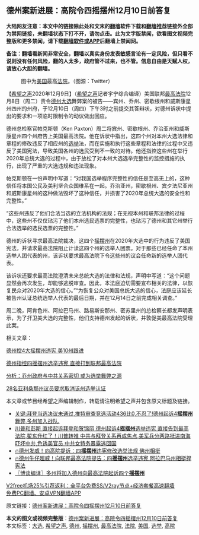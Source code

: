  <h2>德州案新进展：高院令四摇摆州12月10日前答复</h2> <p class="notice"><b>大陆网友注意：本文中的链接除此处和文末的<a href="https://github.com/bannedbook/fanqiang" >翻墙</a>软件下载和<a href="https://github.com/killgcd/justmysocks/blob/master/README.md">翻墙推荐</a>链接外全部为禁网链接，未翻墙状态下打不开，请勿点击。此为文字版禁闻，欲看图文视频完整版和更多禁闻，请下载<a href="https://github.com/bannedbook/fanqiang">翻墙软件或APP</a>后翻墙上禁闻网。</p><p>备注：翻墙看新闻非常安全，翻墙以真实身份发表敏感言论有一定风险，但只看不说则没有任何风险，翻的人太多，政府管不过来，也不管。信息自由是天赋人权，请放心大胆的翻墙。</b></p>  <div class="entry"> <figure><figcaption>图中为<a href="https://www.bannedbook.org/bnews/tag/%e7%be%8e%e5%9b%bd/" class="st_tag internal_tag" rel="tag" title="标签 美国 下的日志">美国</a>最高<a href="https://www.bannedbook.org/bnews/tag/%e6%b3%95%e9%99%a2/" class="st_tag internal_tag" rel="tag" title="标签 法院 下的日志">法院</a>。（图源：Twitter）</figcaption></figure> <p>【<span class='wp_keywordlink_affiliate'><a href="https://www.soundofhope.org" title="希望之声" target="_blank">希望之声</a></span>2020年12月9日】（<a href="https://www.bannedbook.org/bnews/tag/%e5%b8%8c%e6%9c%9b%e4%b9%8b%e5%a3%b0/" class="st_tag internal_tag" rel="tag" title="标签 希望之声 下的日志">希望之声</a>记者宇宁综合编译）美国联邦<a href="https://www.bannedbook.org/bnews/tag/%e6%9c%80%e9%ab%98%e6%b3%95%e9%99%a2/" class="st_tag internal_tag" rel="tag" title="标签 最高法院 下的日志">最高法院</a>12月8日（周二）责令<a href="https://www.bannedbook.org/bnews/tag/%e5%be%b7%e5%b7%9e/" class="st_tag internal_tag" rel="tag" title="标签 德州 下的日志">德州</a><a href="https://www.bannedbook.org/bnews/tag/%e5%a4%a7%e9%80%89/" class="st_tag internal_tag" rel="tag" title="标签 大选 下的日志">大选</a>舞弊案的被告——宾州、乔州、密歇根州和威斯康星州四州的州府，于12月10日（周四）下午3时之前提交其答辩状，对德州诉状中提出的要求和一项临时限制令的动议做出回应。</p> <p>德州总检察官帕克斯顿（Ken Paxton）周二将宾州、密歇根州、乔治亚州和威斯康星州四个州府告上美国最高法院。他在诉状中指出，这四个州对本州大选法律和章程的修改违反了相应州的<a href="https://www.bannedbook.org/bnews/tag/%e9%80%89%e4%b8%be/" class="st_tag internal_tag" rel="tag" title="标签 选举 下的日志">选举</a>法，而在实施和执行这些章程和法律的过程中又违反了美国宪法，导致美国各州的选民受到不一致的对待。他还指控这些州在举行2020年总统大选的过程中，由于放松了对本州大选选举完整性的监控措施的执行，出现了严重的大选违规和违法现象。</p> <p>帕克斯顿在一份声明中写道：“对我国选举程序完整性的信任是至高无上的，这种信任将本国公民及美利坚合众国维系在一起。乔治亚州，密歇根州、宾夕法尼亚州和威斯康星州的这种做法毁坏了这种信任，并损害了2020年总统大选的安全性和完整性。”</p> <p>“这些州违反了他们合法当选的立法机构的法规；在无视本州和联邦法律的过程中，这些州不仅仅玷污了他们本州选民选票的完整性，也玷污了德州和其它州举行合法选举的选民选票的完整性。”</p>  <p>德州的诉状寻求最高法院裁决，这四个<a href="https://www.bannedbook.org/bnews/tag/%E6%91%87%E6%91%86%E5%B7%9E/" class="st_tag internal_tag" rel="tag" title="标签 摇摆州 下的日志">摇摆州</a>在2020年大选中的行为违反了美国宪法，并请求最高法院阻止计读这四个州的选举人团票。对于那些已经任命了本州选举人团代表的州，该诉状要求最高法院下令这些州的议会任命新的选举人团代表。  </p> <p>该诉状还要求最高法院澄清未来总统大选的法律和法规，声明中写道：“这个问题显然会再次发生，却能够逃脱审查。因此，本法庭迫切需要宣布相关的法律，以恢复民众对2020年大选的信心。”“为恢复公众对美国总统大选的信心，法庭应该延长被告州认证总统选举人代表的最后日期，并在12月14日之前完成相关调查。”</p> <p>周二晚，阿肯色州、阿拉巴马州、路易斯安那州、密苏里州的总检察长都发声明表示，为了扞卫美大选的完整性，他们支持德州发起的诉状，并敦促美最高法院受理此案。</p> <p>相关文章：</p>  <p><a href="https://www.soundofhope.org/post/451813">德州控4大摇摆州违宪 美10州跟进</a></p> <p><a href="https://www.soundofhope.org/post/451606">德州指控四摇摆州选举违宪 直接打到联邦最高法院</a></p> <p><a href="https://www.soundofhope.org/post/451543">分析：乔州政府与中共关系密切 或为选举舞弊之源</a></p> <p><a href="https://www.soundofhope.org/post/451414">28名亚利桑那州议员要求取消该州选举认证</a></p>  <p>本文章或节目经希望之声编辑制作，转载请注明希望之声并包含原文标题及链接。</p> <ul class='op-related-articles' title='相关阅读'> <li><a href='https://www.bannedbook.org/bnews/bannedvideo/20201209/1444800.html' target='_blank'>关键:拜登当选决议未通过,推特审查竞选活动436比0,不忍了!德州起诉4<b>摇摆州</b>舞弊,多州加入战队.</a></li> <li><a href='https://www.bannedbook.org/bnews/bannedvideo/20201209/1444764.html' target='_blank'>川普和彭斯 直接起诉拜登和贺锦丽,德州起诉4<b>摇摆州</b>选举违宪 直接告到最高法院,翟东升红了！川普转推 中共与拜登关系再成焦点,美军兵分两路挺进南海 吓坏中共,色诱美官员 中共女特务暴露逃回国</a></li> <li><a href='https://www.bannedbook.org/bnews/taiwannews/20201209/1444659.html' target='_blank'>🔥德州发威！向高院提诉：四<b>摇摆州</b>违宪修改选举法规 佛州相挺</a></li> <li><a href='https://www.bannedbook.org/bnews/bannedvideo/20201209/1444657.html' target='_blank'>🔥德州牛仔超威！向联邦最高法院提告：四<b>摇摆州</b>选举违宪 阿拉巴马州相挺捍宪法</a></li> <li><a href='https://www.bannedbook.org/bnews/cbnews/20201209/1444642.html' target='_blank'>〖博谈编译〗多州将加入德州向最高法院起诉四个<b>摇摆州</b></a></li> </ul> <p class="texttj"> <a href="https://www.bannedbook.org/forum23/topic22702.html" target="_blank">V2free机场25%引荐返利：全平台免费SS/V2ray节点+经济套餐高速翻墙</a><br/> <a href="https://github.com/bannedbook/fanqiang/wiki/%E7%A6%81%E9%97%BB%E7%BD%91%E5%AE%89%E5%8D%93%E7%BF%BB%E5%A2%99%E6%96%B0%E9%97%BBAPP" target="_blank">免费PC翻墙、安卓VPN翻墙APP</a></p><p>原文链接：<a class="src_link"  href="https://www.soundofhope.org/post/451789" target="_blank">德州案新进展：高院令四摇摆州12月10日前答复</a></p><a name='sharetosocial'></a>       <div><b>本文的图文或视频完整版</b>：<a href='https://www.bannedbook.org/bnews/comments/20201209/1444814.html'>德州案新进展：高院令四摇摆州12月10日前答复</a></div>  </div><!--END ENTRY--> <div class="postfooter"> <div>本文标签：<a href="https://www.bannedbook.org/bnews/tag/%e5%a4%a7%e9%80%89/" rel="tag">大选</a>, <a href="https://www.bannedbook.org/bnews/tag/%e5%b8%8c%e6%9c%9b%e4%b9%8b%e5%a3%b0/" rel="tag">希望之声</a>, <a href="https://www.bannedbook.org/bnews/tag/%e5%be%b7%e5%b7%9e/" rel="tag">德州</a>, <a href="https://www.bannedbook.org/bnews/tag/%E6%91%87%E6%91%86%E5%B7%9E/" rel="tag">摇摆州</a>, <a href="https://www.bannedbook.org/bnews/tag/%e6%9c%80%e9%ab%98%e6%b3%95%e9%99%a2/" rel="tag">最高法院</a>, <a href="https://www.bannedbook.org/bnews/tag/%e6%b3%95%e9%99%a2/" rel="tag">法院</a>, <a href="https://www.bannedbook.org/bnews/tag/%e7%be%8e%e5%9b%bd/" rel="tag">美国</a>, <a href="https://www.bannedbook.org/bnews/tag/%e9%80%89%e4%b8%be/" rel="tag">选举</a>, <a href="https://www.bannedbook.org/bnews/tag/%e9%ab%98%e9%99%a2/" rel="tag">高院</a></div>  </div><!--END POSTFOOTER--> 